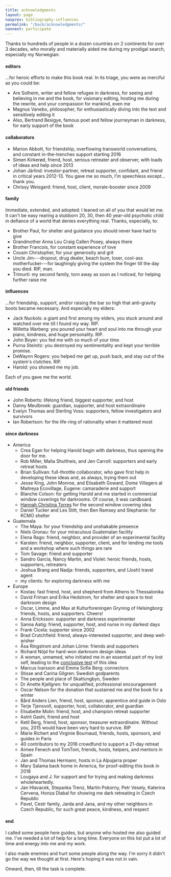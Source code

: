 ```yaml
---
title: acknowledgments
layout: page
navprev: bibliography-influences
permalink: "/back/acknowledgments/"
navnext: participate
---
```


Thanks to hundreds of people in a dozen countries on 2 continents for over 3 decades, who morally and materially aided me during my prodigal search, especially my Norwegian:

#### editors

...for heroic efforts to make this book real. In its triage, you were as merciful as you could be:

- Are Solheim, writer and fellow refugee in darkness, for seeing and believing in me and the book, for visionary editing, hosting me during the rewrite, and your compassion for mankind, even me
- Magnus Vanebo, philosopher, for enthusiastically diving into the text and sensitively editing it
- Also, Bertrand Besigye, famous poet and fellow journeyman in darkness, for early support of the book

#### collaborators


- Marion Abbott, for friendship, overflowing transworld conversations, and constant in-the-trenches support starting 2016
- Simen Kirker&oslash;d, friend, host, serious retreater and observer, with loads of ideas and help since 2013
- Johan J&auml;rlind: investor-partner, retreat supporter, confidant, and friend in critical years 2012-13. You gave me so much, I'm speechless except... thank you.
- Chrissy Weisgard: friend, host, client, morale-booster since 2009

#### family

Immediate, extended, and adopted: I leaned on all of you that would let me. It can't be easy rearing a stubborn 20, 30, then 40 year-old psychotic child in defiance of a world that denies everything real. Thanks, especially, to:

- Brother Paul, for shelter and guidance you should never have had to give
- Grandmother Anna Lou Craig Callen Posey, always there
- Brother Francois, for constant experience of love
- Cousin Christopher, for your generosity and grit
- Uncle Jim---dropout, drug dealer, beach bum, loser, cool-ass motherfucker---for laughingly giving the system the finger till the day you died. RIP, man.
- Trimurti: my second family, torn away as soon as I noticed, for helping further raise me

#### influences

...for friendship, support, and/or raising the bar so high that anti-gravity boots became necessary. And especially my elders: 

- Jack Nuckols: a giant and first among my elders, you stuck around and watched over me till I found my way. RIP.
- Willetta Warberg: you poured your heart and soul into me through your piano, kindness, and huge personality. RIP.
- John Boyer: you fed me with so much of your _time_.
- Purna Steinitz: you destroyed my sentimentality and kept your terrible promise.
- DeWaynn Rogers: you helped me get up, push back, and stay out of the system's clutches. RIP.
- Harold: you showed me my job.

Each of you gave me the world.

#### old friends

- John Roberts: lifelong friend, biggest supporter, and host
- Danny Meulbroek: guardian, supporter, and host extraordinaire 
- Evelyn Thomas and Sterling Voss: supporters, fellow investigators and survivors 
- Ian Robertson: for the life-ring of rationality when it mattered most

#### since darkness

- America
	- Crea Egan for helping Harold begin with darkness, thus opening the door for me.
	- Rob Miller, Malia Shultheis, and Jen Carroll: supporters and early retreat hosts
	- Brian Sullivan: full-throttle collaborator, who gave first help in developing these ideas and, as always, trying them out
	- Jesse King, John Monroe, and Elisabeth Goward, Dome Villagers at Maitreya Ecovillage, Eugene: camaraderie and support
	- Blanche Colson: for getting Harold and me started in commercial window coverings for darkrooms. Of course, it was cardboard.
	- [Hannah Christina Torres](https://hannahtorres.massagetherapy.com) for the second window covering idea
	- Daniel Tucker and Les Stitt, then Ben Ramsey and Stephanie: for KCMO shelter
- Guatemala
	- The Maya: for your friendship and unshakable presence
	- Niels Gronau: for your miraculous Guatemalan facility
	- Elena Rago: friend, neighbor, and provider of an experimental facility
	- Karsten: friend, neighbor, supporter, client, and for lending me tools and a workshop where such things are rare
	- Tom Savage: friend and supporter
	- Sandro Garcia, Nancy Martin, and Violet: heroic friends, hosts, supporters, retreaters
	- Joshua Brang and Nadja: friends, supporters, and (Josh) travel agent
	- my clients: for exploring darkness with me
- Europe
	- Kostas: fast friend, host, and shepherd from Athens to Thessalonika
	- David Friman and Erika Hedstrom, for shelter and space to test darkroom design
	- Oscar, Limme, and Max at Kulturforeningen Gryning of Helsingborg: friends, hosts, and supporters. Cheers!
	- Anna Ericksson: supporter and darkness experimenter
	- Sanna Aatig: friend, supporter, host, and nurse in my darkest days
	- Frank Cicela: supporter since 2002
	- Brad Crutchfield: friend, always-interested supporter, and deep well-wisher
	- &Aring;sa Ringstrom and Johan L&ouml;rne: friends and supporters
	- Richard N&ouml;jd for hard-won darkroom design ideas
	- A woman, unnamed, who initiated me in an essential part of my lost self, leading to the [conclusive test](/report/2x3-day/) of this idea
	- Marcus Ivarsson and Emma Sofie Berg: connectors
	- Stisse and Carina Gilgren: Swedish godparents
	- The people and place of Skattungbyn, Sweden 
	- Dr Anette Kjellgren: for unqualified, professional encouragement
	- Oscar Nelson for the donation that sustained me and the book for a winter
	- B&aring;rd Anders Lien, friend, host, sponsor, apprentice _and_ guide in Oslo
	- Terje Tjensvoll, supporter, host, collaborator, and guardian
	- Elisabette Molin: friend, host, and champion retreat supporter
	- Astrit Gashi, friend and host
	- Ketil Berg, friend, host, sponsor, treasurer extraordinaire. Without you, 2015 would have been very hard to survive. RIP
	- Marie Richert and Virginie Bournaud, friends, hosts, sponsors, and guides in Paris
	- 40 contributors to my 2016 crowdfund to support a 21-day retreat
	- Aimee Fenech and TomTom, friends, hosts, helpers, and mentors in Spain
	- Jan and Thomas Hermann, hosts in La Alpujarra proper 
	- Mary Salama back home in America, for proof-editing this book in 2018
	- Lougaya and J. for support and for trying and making darkness wholeheartedly.
	- Jan Hlavacek, Stepanka Trenz, Martin Pokorny, Petr Vesely, Katerina Cervena, Honza Dlabal for showing me dark retreating in Czech Republic
	- Pavel, Cestr family, Jarda and Jana, and my other neighbors in Czech Republic, for such great peace, kindness, and respect

#### end

I called some people here guides, but anyone who hosted me also guided me. I've needed a lot of help for a long time. Everyone on this list put a lot of time and energy into me and my work.

I also made enemies and hurt some people along the way. I'm sorry it didn't go the way we thought at first. Here's hoping it was not in vain.

Onward, then, till the task is complete.
